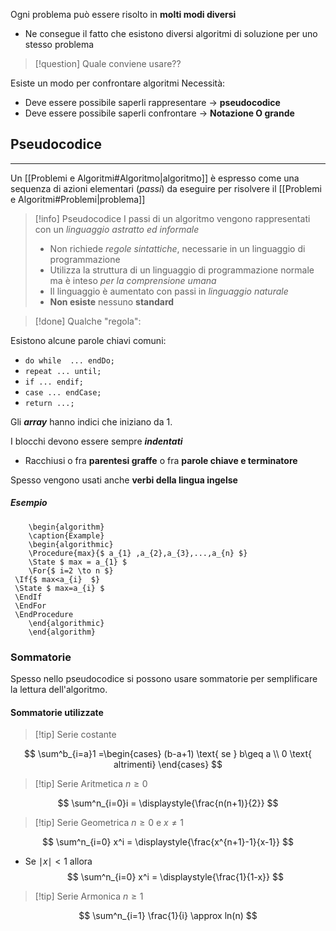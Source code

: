 Ogni problema può essere risolto in **molti modi diversi**
- Ne consegue il fatto che esistono diversi algoritmi di soluzione per uno stesso problema

>[!question] Quale conviene usare??

Esiste un modo per confrontare algoritmi
Necessità:
- Deve essere possibile saperli rappresentare $\to$ **pseudocodice**
- Deve essere possibile saperli confrontare $\to$ **Notazione O grande**
## Pseudocodice
---
Un [[Problemi e Algoritmi#Algoritmo|algoritmo]] è espresso come una sequenza di azioni elementari (*passi*) da eseguire per risolvere il [[Problemi e Algoritmi#Problemi|problema]]

>[!info] Pseudocodice
>I passi di un algoritmo vengono rappresentati con un *linguaggio astratto ed informale*
>- Non richiede *regole sintattiche*, necessarie in un linguaggio di programmazione
>- Utilizza la struttura di un linguaggio di programmazione normale ma è inteso *per la comprensione umana*
>- Il linguaggio è aumentato con passi in *linguaggio naturale*
>- **Non esiste** nessuno **standard**

>[!done] Qualche "regola":

Esistono alcune parole chiavi comuni:
- `do while  ... endDo;`
- `repeat ... until;`
- `if ... endif;`
- `case ... endCase;`
- `return ...;`

Gli ***array*** hanno indici che iniziano da $1$.

I blocchi devono essere sempre ***indentati***
- Racchiusi o fra **parentesi graffe** o fra **parole chiave e terminatore**

Spesso vengono usati anche **verbi della lingua ingelse**

##### Esempio
```pseudo
	\begin{algorithm}
	\caption{Example}
	\begin{algorithmic}
	\Procedure{max}{$ a_{1} ,a_{2},a_{3},...,a_{n} $}
	\State $ max = a_{1} $
	\For{$ i=2 \to n $}
 \If{$ max<a_{i}  $}
 \State $ max=a_{i} $ 
 \EndIf 
 \EndFor
 \EndProcedure
	\end{algorithmic}
	\end{algorithm}
```
### Sommatorie
Spesso nello pseudocodice si possono usare sommatorie per semplificare la lettura dell'algoritmo.

#### Sommatorie utilizzate
>[!tip] Serie costante

$$
\sum^b_{i=a}1 =\begin{cases}
(b-a+1) \text{ se } b\geq a \\
0 \text{ altrimenti}
\end{cases}
$$
>[!tip] Serie Aritmetica $n\geq0$

$$
\sum^n_{i=0}i = \displaystyle{\frac{n(n+1)}{2}}
$$
>[!tip] Serie Geometrica $n\geq0$ e $x\neq 1$

$$
\sum^n_{i=0} x^i = \displaystyle{\frac{x^{n+1}-1}{x-1}}
$$
- Se $\mid x\mid <1$ allora
$$
\sum^n_{i=0} x^i = \displaystyle{\frac{1}{1-x}}
$$
>[!tip] Serie Armonica $n\geq 1$

$$
\sum^n_{i=1} \frac{1}{i} \approx ln(n)
$$

